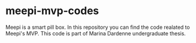 # meepi-mvp-codes
Meepi is a smart pill box. In this repository you can find the code realated to Meepi's MVP.
This code is part of Marina Dardenne undergraduate thesis.
